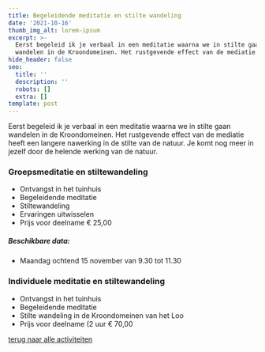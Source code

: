 ```yaml
---
title: Begeleidende meditatie en stilte wandeling
date: '2021-10-16'
thumb_img_alt: lorem-ipsum
excerpt: >-
  Eerst begeleid ik je verbaal in een meditatie waarna we in stilte gaan
  wandelen in de Kroondomeinen. Het rustgevende effect van de mediatie heeft ...
hide_header: false
seo:
  title: ''
  description: ''
  robots: []
  extra: []
template: post
---
```

Eerst begeleid ik je verbaal in een meditatie waarna we in stilte gaan wandelen in de Kroondomeinen. Het rustgevende effect van de mediatie heeft een langere nawerking in de stilte van de natuur. Je komt nog meer in jezelf door de helende werking van de natuur.

### Groepsmeditatie en stiltewandeling
 
*   Ontvangst in het tuinhuis
*   Begeleidende meditatie
*   Stiltewandeling
*   Ervaringen uitwisselen
*   Prijs voor deelname € 25,00

##### Beschikbare data:

*   Maandag ochtend 15 november van 9.30 tot 11.30

### Individuele meditatie en stiltewandeling
*   Ontvangst in het tuinhuis 
*   Begeleidende meditatie  
*   Stilte wandeling in de Kroondomeinen van het Loo 
*   Prijs voor deelname (2 uur € 70,00


[terug naar alle activiteiten](/diensten-voor-jou)